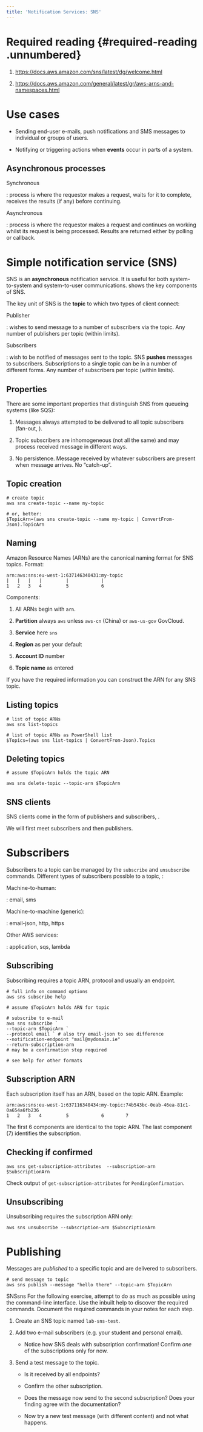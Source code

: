 ```yaml
---
title: 'Notification Services: SNS'
---
```


Required reading {#required-reading .unnumbered}
================

1.  <https://docs.aws.amazon.com/sns/latest/dg/welcome.html>

2.  <https://docs.aws.amazon.com/general/latest/gr/aws-arns-and-namespaces.html>

Use cases
=========

-   Sending end-user e-mails, push notifications and SMS messages to
    individual or groups of users.

-   Notifying or triggering actions when **events** occur in parts of
    a system.

Asynchronous processes
----------------------

Synchronous

:   process is where the requestor makes a request, waits for it to
    complete, receives the results (if any) before continuing.

Asynchronous

:   process is where the requestor makes a request and continues on
    working whilst its request is being processed. Results are returned
    either by polling or callback.

Simple notification service (SNS)
=================================

SNS is an **asynchronous** notification service. It is useful for both
system-to-system and system-to-user communications. shows the key
components of SNS.

The key unit of SNS is the **topic** to which two types of client
connect:

Publisher

:   wishes to send message to a number of subscribers via the topic. Any
    number of publishers per topic (within limits).

Subscribers

:   wish to be notified of messages sent to the topic. SNS **pushes**
    messages to subscribers. Subscriptions to a single topic can be in a
    number of different forms. Any number of subscribers per topic
    (within limits).

Properties
----------

There are some important properties that distinguish SNS from queueing
systems (like SQS):

1.  Messages always attempted to be delivered to all topic subscribers
    (fan-out, ).

2.  Topic subscribers are inhomogeneous (not all the same) and may
    process received message in different ways.

3.  No persistence. Message received by whatever subscribers are present
    when message arrives. No “catch-up”.

Topic creation
--------------

``` {.powershell}
# create topic
aws sns create-topic --name my-topic

# or, better:
$TopicArn=(aws sns create-topic --name my-topic | ConvertFrom-Json).TopicArn
```

Naming
------

Amazon Resource Names (ARNs) are the canonical naming format for SNS
topics. Format:

    arn:aws:sns:eu-west-1:637146340431:my-topic
    |   |   |   |         |            |
    1   2   3   4         5            6

Components:

1.  All ARNs begin with `arn`.

2.  **Partition** always `aws` unless `aws-cn` (China) or
    `aws-us-gov` GovCloud.

3.  **Service** here `sns`

4.  **Region** as per your default

5.  **Account ID** number

6.  **Topic name** as entered

If you have the required information you can construct the ARN for any
SNS topic.

Listing topics
--------------

``` {.powershell}
# list of topic ARNs
aws sns list-topics

# list of topic ARNs as PowerShell list
$Topics=(aws sns list-topics | ConvertFrom-Json).Topics
```

Deleting topics
---------------

``` {.powershell}
# assume $TopicArn holds the topic ARN

aws sns delete-topic --topic-arn $TopicArn
```

SNS clients
-----------

SNS clients come in the form of publishers and subscribers, .

We will first meet subscribers and then publishers.

Subscribers
===========

Subscribers to a topic can be managed by the `subscribe` and
`unsubscribe` commands. Different types of subscribers possible to a
topic, :

Machine-to-human:

:   email, sms

Machine-to-machine (generic):

:   email-json, http, https

Other AWS services:

:   application, sqs, lambda

Subscribing
-----------

Subscribing requires a topic ARN, protocol and usually an endpoint.

``` {.powershell}
# full info on command options
aws sns subscribe help

# assume $TopicArn holds ARN for topic

# subscribe to e-mail 
aws sns subscribe `
--topic-arn $TopicArn `
--protocol email ` # also try email-json to see difference
--notification-endpoint "mail@mydomain.ie"
--return-subscription-arn
# may be a confirmation step required

# see help for other formats
```

Subscription ARN
----------------

Each subscription itself has an ARN, based on the topic ARN. Example:

    arn:aws:sns:eu-west-1:637116340434:my-topic:74b543bc-0eab-46ea-81c1-0a654a6fb236
    1   2   3   4         5            6        7

The first 6 components are identical to the topic ARN. The last
component (7) identifies the subscription.

Checking if confirmed
---------------------

``` {.powershell}
aws sns get-subscription-attributes  --subscription-arn $SubscriptionArn
```

Check output of `get-subscription-attributes` for `PendingConfirmation`.

Unsubscribing
-------------

Unsubscribing requires the subscription ARN only:

``` {.powershell}
aws sns unsubscribe --subscription-arn $SubscriptionArn
```

Publishing
==========

Messages are *published* to a specific topic and are delivered to
subscribers.

``` {.powershell}
# send message to topic 
aws sns publish --message "hello there" --topic-arn $TopicArn
```

<span>SNS</span><span>sns</span> For the following exercise, attempt to
do as much as possible using the command-line interface. Use the inbuilt
help to discover the required commands. Document the required commands
in your notes for each step.

1.  Create an SNS topic named `lab-sns-test`.

2.  Add two e-mail subscribers (e.g. your student and personal email).

    -   Notice how SNS deals with subscription confirmation! Confirm
        *one* of the subscriptions only for now.

3.  Send a test message to the topic.

    -   Is it received by all endpoints?

    -   Confirm the other subscription.

    -   Does the message now send to the second subscription? Does your
        finding agree with the documentation?

    -   Now try a new test message (with different content) and not
        what happens.
